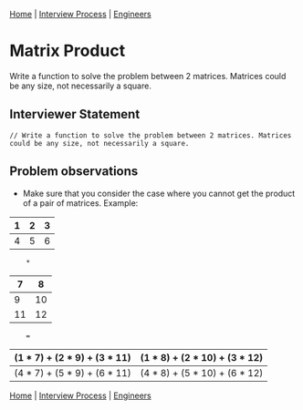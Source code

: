 [Home](../../../../README.md) |
[Interview Process](../../../README.md) |
[Engineers](../../README.md)

# Matrix Product

Write a function to solve the problem between 2 matrices. Matrices could be any size, not necessarily a square.

## Interviewer Statement
```
// Write a function to solve the problem between 2 matrices. Matrices could be any size, not necessarily a square.
```

## Problem observations
- Make sure that you consider the case where you cannot get the product of a pair of matrices. Example:

| 1     | 2     | 3 
| ---   | ---   | ---
| 4     |5      | 6

        *

| 7     | 8     |
| ---   | ---   |
| 9     |10     |
| 11    |12     |

        =

| (1 * 7) + (2 * 9) + (3 * 11)| (1 * 8) + (2 * 10) + (3 * 12) |
| ----------------------------|------------------------------|
| (4 * 7) + (5 * 9) + (6 * 11)| (4 * 8) + (5 * 10) + (6 * 12) |

[Home](../../../../README.md) |
[Interview Process](../../../README.md) |
[Engineers](../../README.md)
